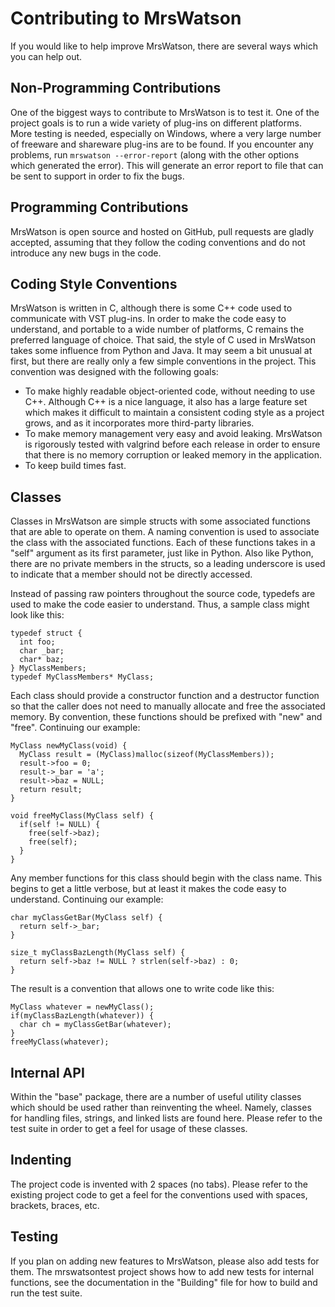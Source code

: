 Contributing to MrsWatson
=========================

If you would like to help improve MrsWatson, there are several ways which
you can help out. 


Non-Programming Contributions
-----------------------------

One of the biggest ways to contribute to MrsWatson is to test it. One of the
project goals is to run a wide variety of plug-ins on different platforms.
More testing is needed, especially on Windows, where a very large number of
freeware and shareware plug-ins are to be found. If you encounter any
problems, run `mrswatson --error-report` (along with the other options which
generated the error).  This will generate an error report to file that can
be sent to support in order to fix the bugs. 


Programming Contributions
-------------------------

MrsWatson is open source and hosted on GitHub, pull requests are gladly
accepted, assuming that they follow the coding conventions and do not
introduce any new bugs in the code.


Coding Style Conventions
------------------------

MrsWatson is written in C, although there is some C++ code used to
communicate with VST plug-ins. In order to make the code easy to understand,
and portable to a wide number of platforms, C remains the preferred language
of choice. That said, the style of C used in MrsWatson takes some influence
from Python and Java. It may seem a bit unusual at first, but there are
really only a few simple conventions in the project. This convention was
designed with the following goals:

* To make highly readable object-oriented code, without needing to use C++.
  Although C++ is a nice language, it also has a large feature set which
  makes it difficult to maintain a consistent coding style as a project
  grows, and as it incorporates more third-party libraries.
* To make memory management very easy and avoid leaking. MrsWatson is
  rigorously tested with valgrind before each release in order to ensure
  that there is no memory corruption or leaked memory in the application.
* To keep build times fast.


Classes
-------

Classes in MrsWatson are simple structs with some associated functions that
are able to operate on them. A naming convention is used to associate the
class with the associated functions. Each of these functions takes in a
"self" argument as its first parameter, just like in Python. Also like
Python, there are no private members in the structs, so a leading underscore
is used to indicate that a member should not be directly accessed.

Instead of passing raw pointers throughout the source code, typedefs are
used to make the code easier to understand. Thus, a sample class might look
like this:

    typedef struct {
      int foo;
      char _bar;
      char* baz;
    } MyClassMembers;
    typedef MyClassMembers* MyClass;

Each class should provide a constructor function and a destructor function
so that the caller does not need to manually allocate and free the
associated memory. By convention, these functions should be prefixed with
"new" and "free". Continuing our example:

    MyClass newMyClass(void) {
      MyClass result = (MyClass)malloc(sizeof(MyClassMembers));
      result->foo = 0;
      result->_bar = 'a';
      result->baz = NULL;
      return result;
    }

    void freeMyClass(MyClass self) {
      if(self != NULL) {
        free(self->baz);
        free(self);
      }
    }

Any member functions for this class should begin with the class name. This
begins to get a little verbose, but at least it makes the code easy to
understand. Continuing our example:

    char myClassGetBar(MyClass self) {
      return self->_bar;
    }

    size_t myClassBazLength(MyClass self) {
      return self->baz != NULL ? strlen(self->baz) : 0;
    }

The result is a convention that allows one to write code like this:

    MyClass whatever = newMyClass();
    if(myClassBazLength(whatever)) {
      char ch = myClassGetBar(whatever);
    }
    freeMyClass(whatever);


Internal API
------------

Within the "base" package, there are a number of useful utility classes
which should be used rather than reinventing the wheel. Namely, classes for
handling files, strings, and linked lists are found here. Please refer to
the test suite in order to get a feel for usage of these classes.


Indenting
---------

The project code is invented with 2 spaces (no tabs). Please refer to the
existing project code to get a feel for the conventions used with spaces,
brackets, braces, etc.


Testing
-------

If you plan on adding new features to MrsWatson, please also add tests for
them. The mrswatsontest project shows how to add new tests for internal
functions, see the documentation in the "Building" file for how to build and
run the test suite.

